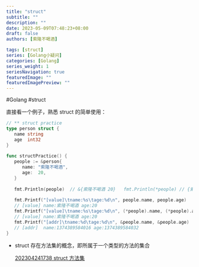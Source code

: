 ```yaml
---
title: "struct"
subtitle: ""
description: ""
date: 2023-05-09T07:48:23+08:00
draft: false
authors: [索隆不喝酒]

tags: [struct]
series: [Golang小疑问]
categories: [Golang]
series_weight: 1
seriesNavigation: true
featuredImage: ""
featuredImagePreview: ""
---
```

<!--more-->

#Golang #struct 

直接看一个例子，熟悉 struct 的简单使用：
```go
// ** struct practice  
type person struct {  
   name string  
   age  int32  
}  
  
func structPractice() {  
   people := &person{  
      name: "索隆不喝酒",  
      age:  20,  
   }  
  
   fmt.Println(people)  // &{索隆不喝酒 20}   fmt.Println(*people) // {索隆不喝酒 20}   fmt.Println(&people) // 0x1400000e038  
  
   fmt.Printf("[value]\tname:%s\tage:%d\n", people.name, people.age)  
   // [value] name:索隆不喝酒 age:20   
   fmt.Printf("[value]\tname:%s\tage:%d\n", (*people).name, (*people).age)  
   // [value] name:索隆不喝酒 age:20   
   fmt.Printf("[addr]\tname:%d\tage:%d\n", &people.name, &people.age)  
   // [addr]  name:1374389584016 age:1374389584032  
}
```

- struct 存在方法集的概念，即所属于一个类型的方法的集合

	[202304241738 struct 方法集](content/posts/go/202304241738%20struct%20方法集.md)